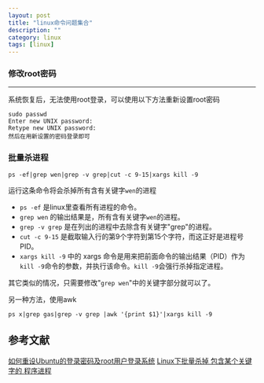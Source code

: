 ```yaml
---
layout: post
title: "linux命令问题集合"
description: ""
category: linux
tags: [linux]
---
```


### 修改root密码
---
系统恢复后，无法使用root登录，可以使用以下方法重新设置root密码

	sudo passwd
	Enter new UNIX password:
	Retype new UNIX password:
	然后在用新设置的密码登录即可
	

### 批量杀进程

	ps -ef|grep wen|grep -v grep|cut -c 9-15|xargs kill -9

运行这条命令将会杀掉所有含有关键字`wen`的进程



* `ps -ef` 是linux里查看所有进程的命令。
* `grep wen` 的输出结果是，所有含有关键字`wen`的进程。
* `grep -v grep` 是在列出的进程中去除含有关键字"grep"的进程。
* `cut -c 9-15` 是截取输入行的第9个字符到第15个字符，而这正好是进程号PID。
* `xargs kill -9` 中的 xargs 命令是用来把前面命令的输出结果（PID）作为`kill -9`命令的参数，并执行该命令。`kill -9`会强行杀掉指定进程。

其它类似的情况，只需要修改"`grep wen`"中的关键字部分就可以了。

另一种方法，使用awk

	ps x|grep gas|grep -v grep |awk '{print $1}'|xargs kill -9



参考文献
---
[如何重设Ubuntu的登录密码及root用户登录系统](http://13521308103.iteye.com/blog/1930322)
[Linux下批量杀掉 包含某个关键字的 程序进程](http://www.cnblogs.com/lichkingct/archive/2010/08/27/1810463.html)